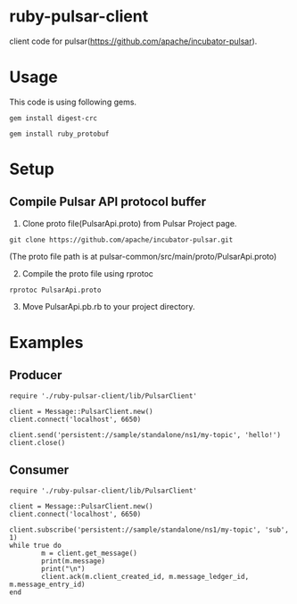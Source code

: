 # ruby-pulsar-client
client code for pulsar(https://github.com/apache/incubator-pulsar).

# Usage

This code is using following gems.

```
gem install digest-crc
```

```
gem install ruby_protobuf
```

# Setup

## Compile Pulsar API protocol buffer

1. Clone proto file(PulsarApi.proto) from Pulsar Project page.
```
git clone https://github.com/apache/incubator-pulsar.git
```
(The proto file path is at pulsar-common/src/main/proto/PulsarApi.proto)


2. Compile the proto file using rprotoc
```
rprotoc PulsarApi.proto
```

3. Move PulsarApi.pb.rb to your project directory.

# Examples

## Producer
```
require './ruby-pulsar-client/lib/PulsarClient'

client = Message::PulsarClient.new()
client.connect('localhost', 6650)

client.send('persistent://sample/standalone/ns1/my-topic', 'hello!')
client.close()
```


## Consumer
```
require './ruby-pulsar-client/lib/PulsarClient'

client = Message::PulsarClient.new()
client.connect('localhost', 6650)

client.subscribe('persistent://sample/standalone/ns1/my-topic', 'sub', 1)
while true do
        m = client.get_message()
        print(m.message)
        print("\n")
        client.ack(m.client_created_id, m.message_ledger_id, m.message_entry_id)
end
```


